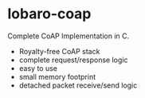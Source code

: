 # lobaro-coap
Complete CoAP Implementation in C.

* Royalty-free CoAP stack
* complete request/response logic
* easy to use
* small memory footprint
* detached packet receive/send logic



